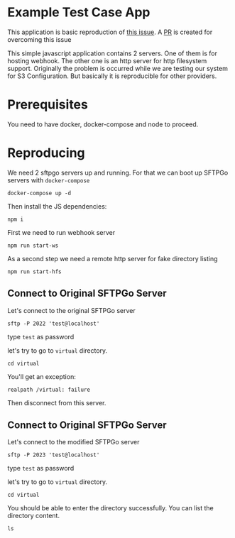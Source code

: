 # Example Test Case App

This application is basic reproduction of [this issue](https://github.com/drakkan/sftpgo/issues/1890).
A [PR](https://github.com/drakkan/sftpgo/pull/1891) is created for overcoming this issue

This simple javascript application contains 2 servers. One of them is for hosting webhook. The other one
is an http server for http filesystem support. Originally the problem is occurred while we are testing
our system for S3 Configuration. But basically it is reproducible for other providers.

# Prerequisites

You need to have docker, docker-compose and node to proceed.

# Reproducing

We need 2 sftpgo servers up and running. For that we can boot up SFTPGo servers with `docker-compose`

```shell
docker-compose up -d
```

Then install the JS dependencies:

```shell
npm i
```

First we need to run webhook server

```shell
npm run start-ws
```

As a second step we need a remote http server for fake directory listing

```shell
npm run start-hfs
```

## Connect to Original SFTPGo Server

Let's connect to the original SFTPGo server

```shell
sftp -P 2022 'test@localhost'
```

type `test` as password

let's try to go to `virtual` directory.

```
cd virtual
```

You'll get an exception:

```
realpath /virtual: failure
```

Then disconnect from this server.

## Connect to Original SFTPGo Server

Let's connect to the modified SFTPGo server

```shell
sftp -P 2023 'test@localhost'
```

type `test` as password

let's try to go to `virtual` directory.

```shell
cd virtual
```

You should be able to enter the directory successfully. You can list the directory content.

```shell
ls
```
